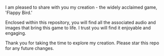 I am pleased to share with you my creation - the widely acclaimed game, 'Flappy Bird.' 

Enclosed within this repository, you will find all the associated audio and images that bring this game to life. I trust you will find it enjoyable and engaging.

Thank you for taking the time to explore my creation.
Please star this repo for any future changes.
